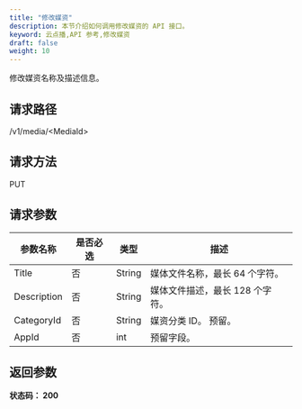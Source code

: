 ```yaml
---
title: "修改媒资"
description: 本节介绍如何调用修改媒资的 API 接口。
keyword: 云点播,API 参考,修改媒资
draft: false
weight: 10
---
```


修改媒资名称及描述信息。

## 请求路径

/v1/media/\<MediaId>

## 请求方法

PUT

## 请求参数

| 参数名称    | 是否必选 | 类型   | 描述                            |
| ----------- | -------- | ------ | ------------------------------- |
| Title       | 否       | String | 媒体文件名称，最长 64 个字符。  |
| Description | 否       | String | 媒体文件描述，最长 128 个字符。 |
| CategoryId  | 否       | String | 媒资分类 ID。 预留。            |
| AppId       | 否       | int    | 预留字段。                      |

## 返回参数

**状态码： 200**


